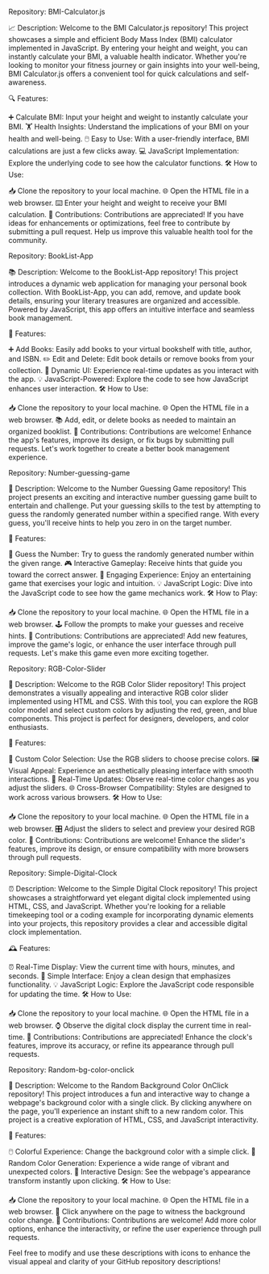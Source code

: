 Repository: BMI-Calculator.js

📈 Description: Welcome to the BMI Calculator.js repository! This project showcases a simple and efficient Body Mass Index (BMI) calculator implemented in JavaScript. By entering your height and weight, you can instantly calculate your BMI, a valuable health indicator. Whether you're looking to monitor your fitness journey or gain insights into your well-being, BMI Calculator.js offers a convenient tool for quick calculations and self-awareness.

🔍 Features:

➕ Calculate BMI: Input your height and weight to instantly calculate your BMI.
🏋️ Health Insights: Understand the implications of your BMI on your health and well-being.
🖱️ Easy to Use: With a user-friendly interface, BMI calculations are just a few clicks away.
💻 JavaScript Implementation: Explore the underlying code to see how the calculator functions.
🛠️ How to Use:

📥 Clone the repository to your local machine.
🌐 Open the HTML file in a web browser.
⌨️ Enter your height and weight to receive your BMI calculation.
🤝 Contributions:
Contributions are appreciated! If you have ideas for enhancements or optimizations, feel free to contribute by submitting a pull request. Help us improve this valuable health tool for the community.

Repository: BookList-App

📚 Description: Welcome to the BookList-App repository! This project introduces a dynamic web application for managing your personal book collection. With BookList-App, you can add, remove, and update book details, ensuring your literary treasures are organized and accessible. Powered by JavaScript, this app offers an intuitive interface and seamless book management.

📖 Features:

➕ Add Books: Easily add books to your virtual bookshelf with title, author, and ISBN.
✏️ Edit and Delete: Edit book details or remove books from your collection.
🔄 Dynamic UI: Experience real-time updates as you interact with the app.
💡 JavaScript-Powered: Explore the code to see how JavaScript enhances user interaction.
🛠️ How to Use:

📥 Clone the repository to your local machine.
🌐 Open the HTML file in a web browser.
📚 Add, edit, or delete books as needed to maintain an organized booklist.
🤝 Contributions:
Contributions are welcome! Enhance the app's features, improve its design, or fix bugs by submitting pull requests. Let's work together to create a better book management experience.

Repository: Number-guessing-game

🎲 Description: Welcome to the Number Guessing Game repository! This project presents an exciting and interactive number guessing game built to entertain and challenge. Put your guessing skills to the test by attempting to guess the randomly generated number within a specified range. With every guess, you'll receive hints to help you zero in on the target number.

🔢 Features:

🤔 Guess the Number: Try to guess the randomly generated number within the given range.
🎮 Interactive Gameplay: Receive hints that guide you toward the correct answer.
🎯 Engaging Experience: Enjoy an entertaining game that exercises your logic and intuition.
💡 JavaScript Logic: Dive into the JavaScript code to see how the game mechanics work.
🛠️ How to Play:

📥 Clone the repository to your local machine.
🌐 Open the HTML file in a web browser.
🕹️ Follow the prompts to make your guesses and receive hints.
🤝 Contributions:
Contributions are appreciated! Add new features, improve the game's logic, or enhance the user interface through pull requests. Let's make this game even more exciting together.

Repository: RGB-Color-Slider

🌈 Description: Welcome to the RGB Color Slider repository! This project demonstrates a visually appealing and interactive RGB color slider implemented using HTML and CSS. With this tool, you can explore the RGB color model and select custom colors by adjusting the red, green, and blue components. This project is perfect for designers, developers, and color enthusiasts.

🎨 Features:

🎨 Custom Color Selection: Use the RGB sliders to choose precise colors.
🖼️ Visual Appeal: Experience an aesthetically pleasing interface with smooth interactions.
🔄 Real-Time Updates: Observe real-time color changes as you adjust the sliders.
🌐 Cross-Browser Compatibility: Styles are designed to work across various browsers.
🛠️ How to Use:

📥 Clone the repository to your local machine.
🌐 Open the HTML file in a web browser.
🎛️ Adjust the sliders to select and preview your desired RGB color.
🤝 Contributions:
Contributions are welcome! Enhance the slider's features, improve its design, or ensure compatibility with more browsers through pull requests.

Repository: Simple-Digital-Clock

⏰ Description: Welcome to the Simple Digital Clock repository! This project showcases a straightforward yet elegant digital clock implemented using HTML, CSS, and JavaScript. Whether you're looking for a reliable timekeeping tool or a coding example for incorporating dynamic elements into your projects, this repository provides a clear and accessible digital clock implementation.

🕰️ Features:

⏰ Real-Time Display: View the current time with hours, minutes, and seconds.
🎨 Simple Interface: Enjoy a clean design that emphasizes functionality.
💡 JavaScript Logic: Explore the JavaScript code responsible for updating the time.
🛠️ How to Use:

📥 Clone the repository to your local machine.
🌐 Open the HTML file in a web browser.
⌚ Observe the digital clock display the current time in real-time.
🤝 Contributions:
Contributions are appreciated! Enhance the clock's features, improve its accuracy, or refine its appearance through pull requests.

Repository: Random-bg-color-onclick

🎨 Description: Welcome to the Random Background Color OnClick repository! This project introduces a fun and interactive way to change a webpage's background color with a single click. By clicking anywhere on the page, you'll experience an instant shift to a new random color. This project is a creative exploration of HTML, CSS, and JavaScript interactivity.

🌈 Features:

🖱️ Colorful Experience: Change the background color with a simple click.
🎨 Random Color Generation: Experience a wide range of vibrant and unexpected colors.
🔄 Interactive Design: See the webpage's appearance transform instantly upon clicking.
🛠️ How to Use:

📥 Clone the repository to your local machine.
🌐 Open the HTML file in a web browser.
🎨 Click anywhere on the page to witness the background color change.
🤝 Contributions:
Contributions are welcome! Add more color options, enhance the interactivity, or refine the user experience through pull requests.

Feel free to modify and use these descriptions with icons to enhance the visual appeal and clarity of your GitHub repository descriptions!
